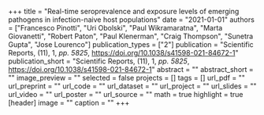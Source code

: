 +++
title = "Real-time seroprevalence and exposure levels of emerging pathogens in infection-naive host populations"
date = "2021-01-01"
authors = ["Francesco Pinotti", "Uri Obolski", "Paul Wikramaratna", "Marta Giovanetti", "Robert Paton", "Paul Klenerman", "Craig Thompson", "Sunetra Gupta", "Jose Lourenco"]
publication_types = ["2"]
publication = "Scientific Reports, (11), 1, _pp. 5825_, https://doi.org/10.1038/s41598-021-84672-1"
publication_short = "Scientific Reports, (11), 1, _pp. 5825_, https://doi.org/10.1038/s41598-021-84672-1"
abstract = ""
abstract_short = ""
image_preview = ""
selected = false
projects = []
tags = []
url_pdf = ""
url_preprint = ""
url_code = ""
url_dataset = ""
url_project = ""
url_slides = ""
url_video = ""
url_poster = ""
url_source = ""
math = true
highlight = true
[header]
image = ""
caption = ""
+++

